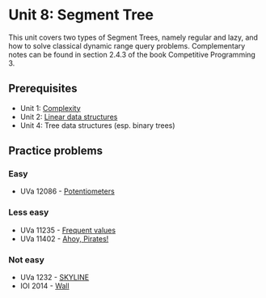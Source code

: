 # Unit 8: Segment Tree
This unit covers two types of Segment Trees, namely regular and lazy, and how to solve classical dynamic range query problems.
Complementary notes can be found in section 2.4.3 of the book Competitive Programming 3.

## Prerequisites
- Unit 1: [Complexity](../01-complexity)
- Unit 2: [Linear data structures](../02-linear-struct)
- Unit 4: Tree data structures (esp. binary trees)

## Practice problems

### Easy
- UVa 12086 - [Potentiometers](https://uva.onlinejudge.org/external/120/12086.pdf)

### Less easy
- UVa 11235 - [Frequent values](https://uva.onlinejudge.org/external/112/11235.pdf)
- UVa 11402 - [Ahoy, Pirates!](https://uva.onlinejudge.org/external/114/11402.pdf)

### Not easy
- UVa 1232 - [SKYLINE](https://uva.onlinejudge.org/external/12/1232.pdf)
- IOI 2014 - [Wall](http://www.ioinformatics.org/locations/ioi14/contest/day1/wall/wall.pdf)
